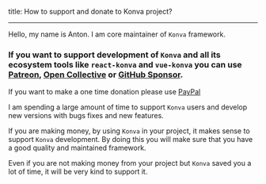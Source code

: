 title: How to support and donate to Konva project?

---


Hello, my name is Anton. I am core maintainer of `Konva` framework.

### If you want to support development of `Konva` and all its ecosystem tools like `react-konva` and `vue-konva` you can use [Patreon](https://www.patreon.com/lavrton), [Open Collective](https://opencollective.com/konva) or [GitHub Sponsor](https://github.com/sponsors/lavrton).

If you want to make a one time donation please use [PayPal](https://paypal.me/lavrton)

I am spending a large amount of time to support `Konva` users and develop new versions with bugs fixes and new features.

If you are making money, by using `Konva` in your project, it makes sense to support `Konva` development. By doing this you will make sure that you have a good quality and maintained framework.

Even if you are not making money from your project but `Konva` saved you a lot of time, it will be very kind to support it.
